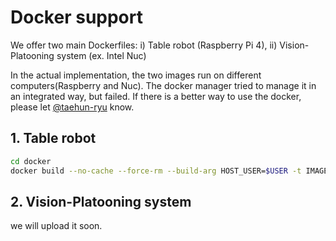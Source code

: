 # Docker support
We offer two main Dockerfiles: i) Table robot (Raspberry Pi 4), ii) Vision-Platooning system (ex. Intel Nuc)

In the actual implementation, the two images run on different computers(Raspberry and Nuc). The docker manager tried to manage it in an integrated way, but failed. If there is a better way to use the docker, please let [@taehun-ryu](https://github.com/taehun-ryu) know.

## 1. Table robot
```bash
cd docker
docker build --no-cache --force-rm --build-arg HOST_USER=$USER -t IMAGENAME:TAG .
```

## 2. Vision-Platooning system
we will upload it soon.
